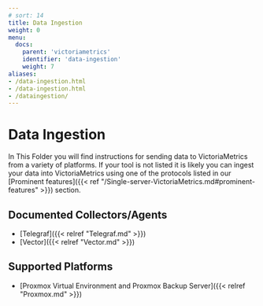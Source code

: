 ```yaml
---
# sort: 14
title: Data Ingestion 
weight: 0
menu:
  docs:
    parent: 'victoriametrics'
    identifier: 'data-ingestion'
    weight: 7
aliases:
- /data-ingestion.html
- /data-ingestion.html
- /dataingestion/
---
```


# Data Ingestion
In This Folder you will find instructions for sending data to VictoriaMetrics from a variety of platforms.
If your tool is not listed it is likely you can ingest your data into VictoriaMetrics using one of the protocols listed in our [Prominent features]({{< ref "/Single-server-VictoriaMetrics.md#prominent-features" >}}) section.

## Documented Collectors/Agents
* [Telegraf]({{< relref "Telegraf.md" >}})
* [Vector]({{< relref "Vector.md" >}})

## Supported Platforms
* [Proxmox Virtual Environment and Proxmox Backup Server]({{< relref "Proxmox.md" >}})

